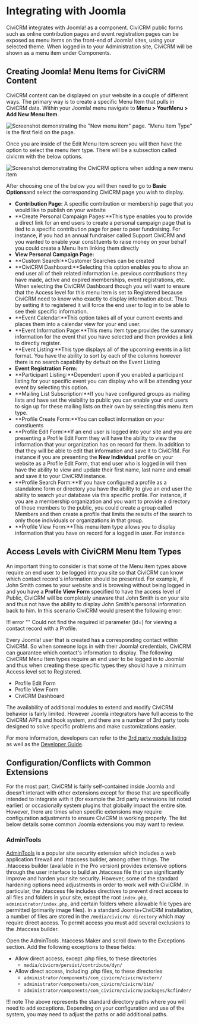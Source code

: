 # Integrating with Joomla

CiviCRM integrates with Joomla! as a component. CiviCRM public forms
such as online contribution pages and event registration pages can be
exposed as menu items on the front-end of Joomla! sites, using your
selected theme. When logged in to your Administration site, CiviCRM
will be shown as a menu item under Components.

## Creating Joomla! Menu Items for CiviCRM Content

CiviCRM content can be displayed on your website in a couple of
different ways. The primary way is to create a specific Menu Item that
pulls in CiviCRM data. Within your Joomla! menu navigate to **Menu > YourMenu > Add New Menu Item**.

![Screenshot demonstrating the "New menu item" page. "Menu Item Type" is the first field on the page.](/img/joomla-menu-item-type.png)

Once you are inside of the Edit Menu item screen you will then have the
option to select the menu item type. There will be a subsection called
civicrm with the below options.

![Screenshot demonstrating the CiviCRM options when adding a new menu item](/img/joomla-civi-options.png)

After choosing one of the below you will then need to go to **Basic
Options**and select the corresponding CiviCRM page you wish to display.

-   **Contribution Page:** A specific contribution or membership page
    that you would like to publish on your website
-   **Create Personal Campaign Pages:**This type enables you to provide
    a direct link for an end users to create a personal campaign page
    that is tied to a specific contribution page for peer to peer
    fundraising. For instance, if you had an annual fundraiser called
    Support CiviCRM and you wanted to enable your constituents to raise
    money on your behalf you could create a Menu Item linking them
    directly
-   **View Personal Campaign Page:**
-   **Custom Search:**Customer Searches can be created
-   **CiviCRM Dashboard:**Selecting this option enables you to show an
    end user all of their related information i.e. previous
    contributions they have made, active and expired memberships, event
    registrations, etc. When selecting the CiviCRM Dashboard though you
    will want to ensure that the Access level for this menu item is set
    to Registered because CiviCRM need to know who exactly to display
    information about. Thus by setting it to registered it will force
    the end user to log in to be able to see their specific
    information.
-   **Event Calendar:**This option takes all of your current events and
    places them into a calendar view for your end user.
-   **Event Information Page:**This menu item type provides the summary
    information for the event that you have selected and then provides a
    link to directly register.
-   **Event Listing:**This type displays all of the upcoming events in a
    list format. You have the ability to sort by each of the columns
    however there is no search capability by default on the Event
    Listing
-   **Event Registration Form:**
-   **Participant Listing:**Dependent upon if you enabled a participant
    listing for your specific event you can display who will be
    attending your event by selecting this option.
-   **Mailing List Subscription:**If you have configured groups as
    mailing lists and have set the visibility to public you can enable
    your end users to sign up for these mailing lists on their own by
    selecting this menu item type.
-   **Profile Create Form:**You can collect information on your
    constiuents
-   **Profile Edit Form:**If an end user is logged into your site and
    you are presenting a Profile Edit Form they will have the ability to
    view the information that your organization has on record for them.
    In addition to that they will be able to edit that information and
    save it to CiviCRM. For instance if you are presenting the **New
    Individual** profile on your website as a Profile Edit Form, that
    end user who is logged in will then have the ability to view and
    update their first name, last name and email and save it to your
    CiviCRM instance.
-   **Profile Search Form:**If you have configured a profile as a
    standalone form or directory you have the ability to give an end
    user the ability to search your database via this specific profile.
    For instance, if you are a membership organization and you want to
    provide a directory of those members to the public, you could create
    a group called Members and then create a profile that limits the
    results of the search to only those individuals or organizations in
    that group.
-   **Profile View Form:**This menu item type allows you to display
    information that you have on record for a logged in user. For
    instance

## Access Levels with CiviCRM Menu Item Types

An important thing to consider is that some of the Menu item types above
require an end user to be logged into you site so that CiviCRM can know
which contact record's information should be presented. For example, if
John Smith comes to your website and is browsing without being logged in
and you have a **Profile View Form** specified to have the access level
of Public, CiviCRM will be completely unaware that John Smith is on your
site and thus not have the ability to display John Smith's personal
information back to him. In this scenario CiviCRM would present the
following error:

!!! error ""
    Could not find the required id parameter (id=) for viewing a contact record with a Profile.

Every Joomla!
user that is created has a corresponding contact within CiviCRM. So when
someone logs in with their Joomla! credentials, CiviCRM can guarantee
which contact's information to display. The following CiviCRM Menu Item
types require an end user to be logged in to Joomla! and thus when
creating these specific types they should have a minimum Access level
set to Registered.

-   Profile Edit Form
-   Profile View Form
-   CiviCRM Dashboard

The availability of additional modules to extend and modify CiviCRM
behavior is fairly limited. However Joomla integrators have full access
to the CiviCRM API's and hook system, and there are a number of 3rd
party tools designed to solve specific problems and make customizations
easier. 

For more information, developers can refer to the [3rd party module
listing](http://wiki.civicrm.org/confluence/display/CRMDOC/Joomla!+Extensions+for+CiviCRM+%283rd+party%29) as well as the [Developer Guide](https://docs.civicrm.org/dev/en/latest).

## Configuration/Conflicts with Common Extensions

For the most part, CiviCRM is fairly self-contained inside Joomla and doesn't interact with other extensions except for those that are specifically intended to integrate with it (for example the 3rd party extensions list noted earlier) or occasionally system plugins that globally impact the entire site. However, there are times when specific extensions may require configuration adjustments to ensure CiviCRM is working properly. The list below details some common Joomla extensions you may want to review.

### AdminTools

[AdminTools]((https://extensions.joomla.org/extension/admin-tools/)) is a popular site security extension which includes a web application firewall and .htaccess builder, among other things. The .htaccess builder (available in the Pro version) provides extensive options through the user interface to build an .htaccess file that can significantly improve and harden your site security. However, some of the standard hardening options need adjustments in order to work well with CiviCRM. In particular, the .htaccess file includes directives to prevent direct access to all files and folders in your site, except the root `index.php`, `administrator/index.php`, and certain folders where allowable file types are permitted (primarily image files). In a standard Joomla+CiviCRM installation, a number of files are stored in the `/media/civicrm/ directory` which may require direct access. To permit access you must add several exclusions to the .htaccess builder.

Open the AdminTools .htaccess Maker and scroll down to the Exceptions section. Add the following exceptions to these fields:

* Allow direct access, except .php files, to these directories
    * `media/civicrm/persist/contribute/dyn/`
* Allow direct access, including .php files, to these directories
    * `administrator/components/com_civicrm/civicrm/extern/`
    * `administrator/components/com_civicrm/civicrm/bin/`
    * `administrator/components/com_civicrm/civicrm/packages/kcfinder/`

!!! note
    The above represents the standard directory paths where you will need to add exceptions. Depending on your configuration and use of the system, you may need to adjust the paths or add additional paths.
